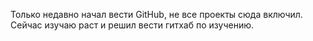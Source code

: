 Только недавно начал вести GitHub, не все проекты сюда включил. Сейчас изучаю раст и решил вести гитхаб по изучению.
